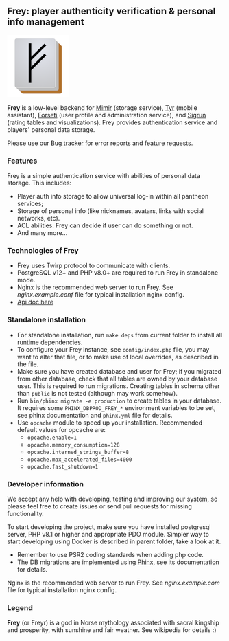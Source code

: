 ## Frey: player authenticity verification & personal info management

![Frey](www/freyhires.png?raw=true "Frey")

**Frey** is a low-level backend for [Mimir](https://github.com/MahjongPantheon/pantheon/tree/master/Mimir) (storage service),
[Tyr](https://github.com/MahjongPantheon/pantheon/tree/master/Tyr) (mobile assistant),
[Forseti](https://github.com/MahjongPantheon/pantheon/tree/master/Forseti) (user profile and administration service), and 
[Sigrun](https://github.com/MahjongPantheon/pantheon/tree/master/Sigrun) (rating tables and visualizations). Frey provides authentication service
and players' personal data storage. 

Please use our [Bug tracker](https://pantheon.myjetbrains.com/youtrack/issues/) for error reports
and feature requests.

### Features

Frey is a simple authentication service with abilities of personal data storage. This includes:
- Player auth info storage to allow universal log-in within all pantheon services;
- Storage of personal info (like nicknames, avatars, links with social networks, etc).
- ACL abilities: Frey can decide if user can do something or not.
- And many more...

### Technologies of Frey

- Frey uses Twirp protocol to communicate with clients.
- PostgreSQL v12+ and PHP v8.0+ are required to run Frey in standalone mode.
- Nginx is the recommended web server to run Frey. See *nginx.example.conf* file for typical installation nginx config.
- [Api doc here](APIDOC.md)

### Standalone installation

- For standalone installation, run `make deps` from current folder to install all runtime dependencies.
- To configure your Frey instance, see `config/index.php` file, you may want to alter that file, or to make use of
local overrides, as described in the file.
- Make sure you have created database and user for Frey; if you migrated from other database, check that all tables
are owned by your database user. This is required to run migrations. Creating tables in schema other than `public` is
not tested (although may work somehow).
- Run `bin/phinx migrate -e production` to create tables in your database. It requires some `PHINX_DBPROD_FREY_*` environment
variables to be set, see phinx documentation and `phinx.yml` file for details.
- Use `opcache` module to speed up your installation. Recommended default values for opcache are:
    - `opcache.enable=1`
    - `opcache.memory_consumption=128`
    - `opcache.interned_strings_buffer=8`
    - `opcache.max_accelerated_files=4000`
    - `opcache.fast_shutdown=1`  

### Developer information

We accept any help with developing, testing and improving our system, so please feel free to create issues or send 
pull requests for missing functionality.

To start developing the project, make sure you have installed postgresql server, PHP v8.1 or higher and appropriate PDO 
module. Simpler way to start developing using Docker is described in parent folder, take a look at it.

- Remember to use PSR2 coding standards when adding php code.
- The DB migrations are implemented using [Phinx](http://docs.phinx.org), see its documentation for details.

Nginx is the recommended web server to run Frey. See *nginx.example.com* file for typical installation nginx config.

### Legend

**Frey** (or Freyr) is a god in Norse mythology associated with sacral kingship and prosperity, with sunshine
and fair weather. See wikipedia for details :)

